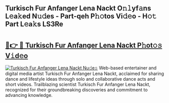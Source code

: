 ## Turkisch Fur Anfanger Lena Nackt O𝚗𝚕yf𝚊ns L𝚎a𝚔ed N𝚞𝚍es - Part-qeh P𝚑𝚘tos Vi𝚍𝚎o - H𝚘𝚝 Part L𝚎a𝚔s LS3Re

# <h2><a href="http://kfasyp.oniu.top/?m=Turkisch+Fur+Anfanger+Lena+Nackt">🔗👉 🔴 Turkisch Fur Anfanger Lena Nackt P𝚑ot𝚘𝚜 V𝚒d𝚎o</a></h2>

[![Turkisch Fur Anfanger Lena Nackt Nu𝚍e𝚜](https://i.imgur.com/0qMVB7G.gif)](http://kfasyp.oniu.top/?m=Turkisch+Fur+Anfanger+Lena+Nackt)
Web-based entertainer and digital media artist Turkisch Fur Anfanger Lena Nackt, acclaimed for sharing dance and lifestyle ideas through solo and collaborative dance acts and short videos. Trailblazing scientist Turkisch Fur Anfanger Lena Nackt, recognized for their groundbreaking discoveries and commitment to advancing knowledge.  
